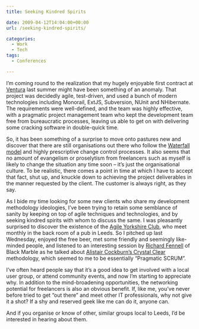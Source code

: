```yaml
---
title: Seeking Kindred Spirits

date: 2009-04-12T14:04:00+00:00
url: /seeking-kindred-spirits/

categories:
  - Work
  - Tech
tags:
  - Conferences

---
```

I’m coming round to the realization that my hugely enjoyable first contract at [Ventura][1] last summer might have been something of an anomaly. That project was decidedly agile, test-driven, and used a bunch of modern technologies including Monorail, ExtJS, Subversion, NUnit and NHibernate. The requirements were well-defined, and the team was highly effective, with a pragmatic project management team who kept the development team free from bureaucratic processes, leaving us able to get on with delivering some cracking software in double-quick time.

So, it has been something of a surprise to move onto pastures new and discover that there are still organisations out there who follow the [Waterfall model][2] and highly prescriptive change control processes. It also seems that no amount of evangelism or proselytism from freelancers such as myself is likely to change the situation any time soon – it’s just the organisational culture. To be realistic, there comes a point in time at which I have to accept that fact, shut up, and knuckle down to achieving the project deliverables in the manner requested by the client. The customer is always right, as they say.

As I bide my time looking for some new clients who share my development methodology ideologies, I’ve been trying to retain some semblance of sanity by keeping on top of agile techniques and technologies, and by seeking kindred spirits with whom to discuss the same. I was pleasantly surprised to discover the existence of the [Agile Yorkshire Club][3], who meet monthly in the back room of a pub in Leeds. So I pitched up last Wednesday, enjoyed the free beer, met some friendly and seemingly like-minded people, and listened to an interesting session by [Richard Fennell][4] of Black Marble as he talked about [Alistair Cockburn’s Crystal Clear][5] methodology, which seemed to me to be essentially “Pragmatic SCRUM”.

I’ve often heard people say that it’s a good idea to get involved with a local user group, or attend community events, and now I’m starting to appreciate why. In addition to the mind-broadening opportunities, the networking potential for freelancers is also an obvious benefit. If, like me, you’ve never before tried to get “out there” and meet other IT professionals, why not give it a shot? If a shy and reserved geek like me can do it, anyone can.

And if you organise or know of other, similar groups local to Leeds, I’d be interested in hearing about them.

 [1]: http://www.ventura.co.uk
 [2]: http://en.wikipedia.org/wiki/Waterfall_model
 [3]: http://www.agileyorkshire.org
 [4]: http://blogs.blackmarble.co.uk/blogs/rfennell
 [5]: http://www.amazon.co.uk/gp/product/0201699478?ie=UTF8&tag=ianesbl-21&linkCode=as2&camp=1634&creative=19450&creativeASIN=0201699478